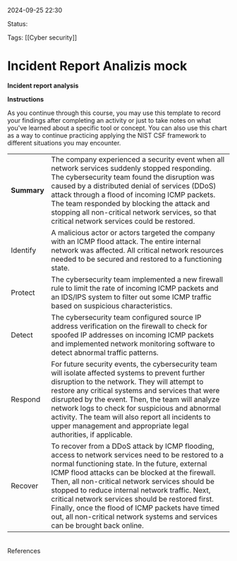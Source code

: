 2024-09-25 22:30

Status:

Tags:
[[Cyber security]]

# Incident Report Analizis mock

**Incident report analysis**

**Instructions**

As you continue through this course, you may use this template to record your findings after completing an activity or just to take notes on what you've learned about a specific tool or concept. You can also use this chart as a way to continue practicing applying the NIST CSF framework to different situations you may encounter.

|             |                                                                                                                                                                                                                                                                                                                                                                                                                                                                                                    |
| ----------- | -------------------------------------------------------------------------------------------------------------------------------------------------------------------------------------------------------------------------------------------------------------------------------------------------------------------------------------------------------------------------------------------------------------------------------------------------------------------------------------------------- |
| **Summary** | The company experienced a security event when all network services suddenly stopped responding. The cybersecurity team found the disruption was caused by a distributed denial of services (DDoS) attack through a flood of incoming ICMP packets. The team responded by blocking the attack and stopping all non-critical network services, so that critical network services could be restored.                                                                                                  |
| Identify    | A malicious actor or actors targeted the company with an ICMP flood attack. The entire internal network was affected. All critical network resources needed to be secured and restored to a functioning state.                                                                                                                                                                                                                                                                                     |
| Protect     | The cybersecurity team implemented a new firewall rule to limit the rate of incoming ICMP packets and an IDS/IPS system to filter out some ICMP traffic based on suspicious characteristics.                                                                                                                                                                                                                                                                                                       |
| Detect      | The cybersecurity team configured source IP address verification on the firewall to check for spoofed IP addresses on incoming ICMP packets and implemented network monitoring software to detect abnormal traffic patterns.                                                                                                                                                                                                                                                                       |
| Respond     | For future security events, the cybersecurity team will isolate affected systems to prevent further disruption to the network. They will attempt to restore any critical systems and services that were disrupted by the event. Then, the team will analyze network logs to check for suspicious and abnormal activity. The team will also report all incidents to upper management and appropriate legal authorities, if applicable.                                                              |
| Recover     | To recover from a DDoS attack by ICMP flooding, access to network services need to be restored to a normal functioning state. In the future, external ICMP flood attacks can be blocked at the firewall. Then, all non-critical network services should be stopped to reduce internal network traffic. Next, critical network services should be restored first. Finally, once the flood of ICMP packets have timed out, all non-critical network systems and services can be brought back online. |

![](data:image/png;base64,iVBORw0KGgoAAAANSUhEUgAAAAIAAAAECAYAAACk7+45AAAADklEQVQYV2NkgAJG3AwAAH4ABQNeuYIAAAAASUVORK5CYII=)




References 